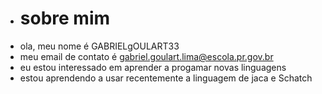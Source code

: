 - # sobre mim
- ola, meu nome é GABRIELgOULART33
- meu email de contato é gabriel.goulart.lima@escola.pr.gov.br
- eu estou interessado em aprender a progamar novas linguagens
- estou aprendendo a usar recentemente a linguagem de jaca e Schatch
